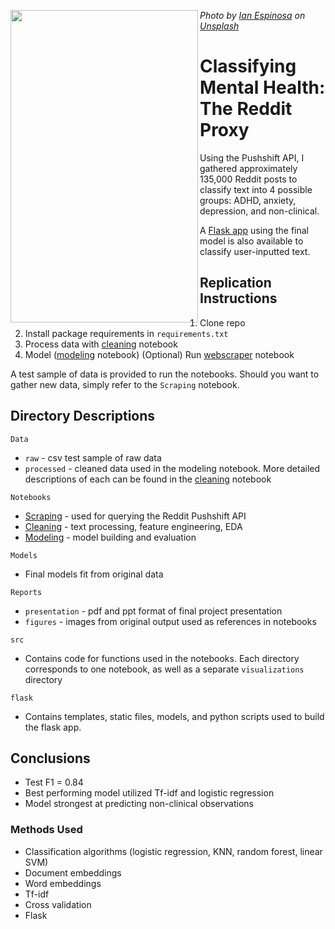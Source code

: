 
<a href="url"><img src="https://images.unsplash.com/photo-1500099817043-86d46000d58f?ixlib=rb-1.2.1&ixid=eyJhcHBfaWQiOjEyMDd9&auto=format&fit=crop&w=634&q=80" align="left" height="500" width="300" ></a>

*Photo by [Ian Espinosa](https://unsplash.com/@greystorm?utm_source=unsplash&amp;utm_medium=referral&amp;utm_content=creditCopyText) on [Unsplash](https://unsplash.com/s/photos/sad?utm_source=unsplash&amp;utm_medium=referral&amp;utm_content=creditCopyText)*

# Classifying Mental Health: The Reddit Proxy

Using the Pushshift API, I gathered approximately 135,000 Reddit posts to classify text into 4 possible groups: ADHD, anxiety, depression, and non-clinical.

A [Flask app](https://mental-health-classifier.herokuapp.com/) using the final model is also available to classify user-inputted text.

## Replication Instructions

1. Clone repo
2. Install package requirements in ```requirements.txt```
3. Process data with [cleaning](Notebooks/Cleaning.ipynb) notebook
4. Model ([modeling](Notebooks/Modeling.ipynb) notebook)
(Optional) Run [webscraper](Notebooks/Scraping.ipynb) notebook

A test sample of data is provided to run the notebooks. Should you want to gather new data, simply refer to the ```Scraping``` notebook.

## Directory Descriptions

```Data```
- ```raw``` - csv test sample of raw data
- ```processed``` - cleaned data used in the modeling notebook. More detailed descriptions of each can be found in the [cleaning](Notebooks/Cleaning.ipynb) notebook

```Notebooks```
- [Scraping](Notebooks/Scraping.ipynb) - used for querying the Reddit Pushshift API
- [Cleaning](Notebooks/Cleaning.ipynb) - text processing, feature engineering, EDA
- [Modeling](Notebooks/Modeling.ipynb) - model building and evaluation

```Models```
- Final models fit from original data

```Reports```
- ```presentation``` - pdf and ppt format of final project presentation
- ```figures``` - images from original output used as references in notebooks

```src```
- Contains code for functions used in the notebooks. Each directory corresponds to one notebook, as well as a separate ```visualizations``` directory

```flask```
- Contains templates, static files, models, and python scripts used to build the flask app.

## Conclusions

- Test F1 = 0.84
- Best performing model utilized Tf-idf and logistic regression
- Model strongest at predicting non-clinical observations

### Methods Used
- Classification algorithms (logistic regression, KNN, random forest, linear SVM)
- Document embeddings
- Word embeddings
- Tf-idf
- Cross validation
- Flask


